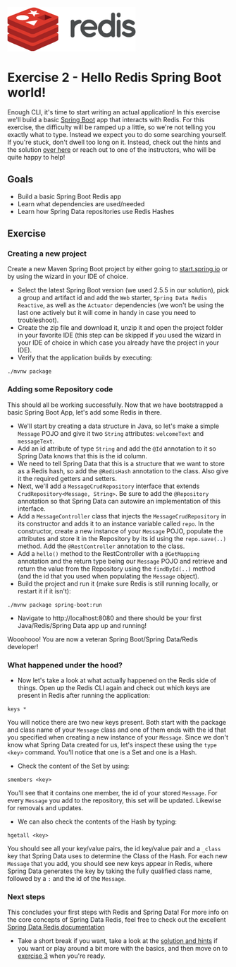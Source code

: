 <img src="../img/redis-logo-full-color-rgb.png" height=100/>

# Exercise 2 - Hello Redis Spring Boot world!
Enough CLI, it's time to start writing an actual application! In this exercise we'll build a basic [Spring Boot](https://spring.io/projects/spring-boot) app that interacts with Redis. For this exercise, the difficulty will be ramped up a little, so we're not telling you exactly what to type. Instead we expect you to do some searching yourself. If you're stuck, don't dwell too long on it. Instead, check out the hints and the solution [over here](exercise-2-solution.md) or reach out to one of the instructors, who will be quite happy to help!

## Goals

* Build a basic Spring Boot Redis app
* Learn what dependencies are used/needed
* Learn how Spring Data repositories use Redis Hashes

## Exercise
### Creating a new project
Create a new Maven Spring Boot project by either going to [start.spring.io](https://start.spring.io) or by using the wizard in your IDE of choice.
* Select the latest Spring Boot version (we used 2.5.5 in our solution), pick a group and artifact id and add the `Web` starter, `Spring Data Redis Reactive`, as well as the `Actuator` dependencies (we won't be using the last one actively but it will come in handy in case you need to troubleshoot).
* Create the zip file and download it, unzip it and open the project folder in your favorite IDE (this step can be skipped if you used the wizard in your IDE of choice in which case you already have the project in your IDE).
* Verify that the application builds by executing:
```
./mvnw package
```

### Adding some Repository code
This should all be working successfully. Now that we have bootstrapped a basic Spring Boot App, let's add some Redis in there.
* We'll start by creating a data structure in Java, so let's make a simple `Message` POJO and give it two `String` attributes: `welcomeText` and `messageText`.
* Add an id attribute of type `String` and add the `@Id` annotation to it so Spring Data knows that this is the id column.
* We need to tell Spring Data that this is a structure that we want to store as a Redis hash, so add the `@RedisHash` annotation to the class. Also give it the required getters and setters.
* Next, we'll add a `MessageCrudRepository` interface that extends `CrudRepository<Message, String>`. Be sure to add the `@Repository` annotation so that Spring Data can autowire an implementation of this interface.
* Add a `MessageController` class that injects the `MessageCrudRepository` in its constructor and adds it to an instance variable called `repo`. In the constructor, create a new instance of your `Message` POJO, populate the attributes and store it in the Repository by its id using the `repo.save(..)` method. Add the `@RestController` annotation to the class.
* Add a `hello()` method to the RestController with a `@GetMapping` annotation and the return type being our `Message` POJO and retrieve and return the value from the Repository using the `findById(..)` method (and the id that you used when populating the `Message` object).
* Build the project and run it (make sure Redis is still running locally, or restart it if it isn't):
```
./mvnw package spring-boot:run
```
* Navigate to http://localhost:8080 and there should be your first Java/Redis/Spring Data app up and running!

Wooohooo! You are now a veteran Spring Boot/Spring Data/Redis developer!

### What happened under the hood?
* Now let's take a look at what actually happened on the Redis side of things. Open up the Redis CLI again and check out which keys are present in Redis after running the application:
```
keys *
```

You will notice there are two new keys present. Both start with the package and class name of your `Message` class and one of them ends with the id that you specified when creating a new instance of your `Message`. Since we don't know what Spring Data created for us, let's inspect these using the `type <key>` command. You'll notice that one is a Set and one is a Hash.

* Check the content of the Set by using:
```
smembers <key>
```
You'll see that it contains one member, the id of your stored `Message`. For every `Message` you add to the repository, this set will be updated. Likewise for removals and updates.

* We can also check the contents of the Hash by typing:
```
hgetall <key>
```
You should see all your key/value pairs, the id key/value pair and a `_class` key that Spring Data uses to determine the Class of the Hash. For each new `Message` that you add, you should see new keys appear in Redis, where Spring Data generates the key by taking the fully qualified class name, followed by a `:` and the id of the `Message`.

### Next steps
This concludes your first steps with Redis and Spring Data! For more info on the core concepts of Spring Data Redis, feel free to check out the excellent [Spring Data Redis documentation](https://spring.io/projects/spring-data-redis)


* Take a short break if you want, take a look at the [solution and hints](exercise-2-solution.md) if you want or play around a bit more with the basics, and then move on to [exercise 3](exercise-3-start.md) when you're ready.
